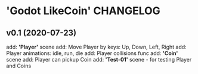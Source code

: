 # 'Godot LikeCoin' CHANGELOG 

## v0.1 (2020-07-23)
add: **'Player'** scene
add: Move Player by keys: Up, Down, Left, Right
add: Player animations: idle, run, die
add: Player collisions func
add: **'Coin'** scene
add: Player can pickup Coin
add: **'Test-01'** scene - for testing Player and Coins
